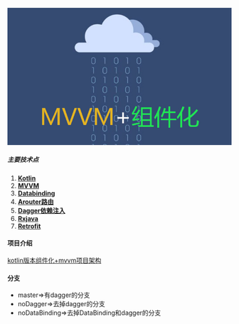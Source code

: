 

![在这里插入图片描述](./images/logo.jpg)
#####  主要技术点 

1. [**Kotlin**](https://www.kotlincn.net/)  
2. [**MVVM**](https://github.com/Dawish/GoogleArchitectureDemo)  
3. [**Databinding**](http://www.jcodecraeer.com/a/anzhuokaifa/androidkaifa/2015/0811/3290.html)  
4. [**Arouter路由**](https://github.com/alibaba/ARouter)  
5. [**Dagger依赖注入**](https://dagger.dev/)  
6. [**Rxjava**](https://github.com/ReactiveX/RxJava)  
7. [**Retrofit**](http://square.github.io/retrofit/)  

#### 项目介绍
[kotlin版本组件化+mvvm项目架构](https://blog.csdn.net/villa_mou/article/details/91862507 "标题")


#### 分支

 *  master=>有dagger的分支
 * noDagger=>去掉dagger的分支
* noDataBinding=>去掉DataBinding和dagger的分支
